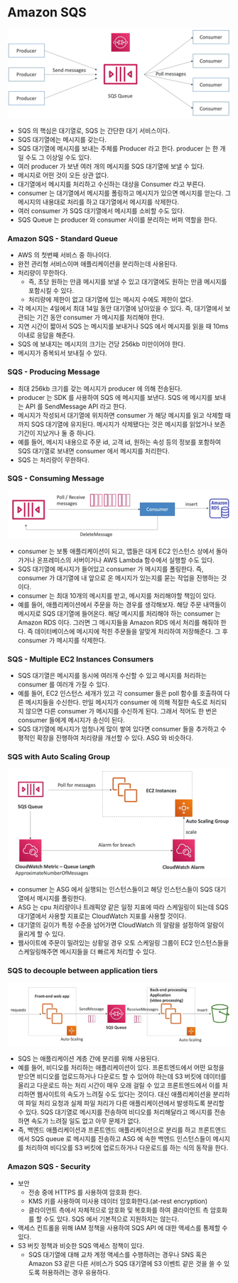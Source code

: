 # Amazon SQS

![](images/1.png)

- SQS 의 핵심은 대기열로, SQS 는 간단한 대기 서비스이다.
- SQS 대기열에는 메시지를 갖는다.
- SQS 대기열에 메시지를 보내는 주체를 Producer 라고 한다. producer 는 한 개일 수도 그 이상일 수도 있다.
- 여러 producer 가 보낸 여러 개의 메시지를 SQS 대기열에 보낼 수 있다.
- 메시지로 어떤 것이 오든 상관 없다.
- 대기열에서 메시지를 처리하고 수신하는 대상을 Consumer 라고 부른다.
- consumer 는 대기열에서 메시지를 폴링하고 메시지가 있으면 메시지를 얻는다. 그 메시지의 내용대로 처리를 하고 대기열에서 메시지를 삭제한다.
- 여러 consumer 가 SQS 대기열에서 메시지를 소비할 수도 있다.
- SQS Queue 는 producer 와 consumer 사이를 분리하는 버퍼 역할을 한다.

### Amazon SQS - Standard Queue

- AWS 의 첫번째 서비스 중 하나이다.
- 완전 관리형 서비스이며 애플리케이션을 분리하는데 사용된다.
- 처리량이 무한하다.
  - 즉, 초당 원하는 만큼 메시지를 보낼 수 있고 대기열에도 원하는 만큼 메시지를 포함시킬 수 있다.
  - 처리량에 제한이 없고 대기열에 있는 메시지 수에도 제한이 없다.
- 각 메시지는 4일에서 최대 14일 동안 대기열에 남아있을 수 있다. 즉, 대기열에서 보관되는 기간 동안 consumer 가 메시지를 처리해야 한다. 
- 지연 시간이 짧아서 SQS 는 메시지를 보내거나 SQS 에서 메시지를 읽을 때 10ms 이내로 응답을 해준다.
- SQS 에 보내지는 메시지의 크기는 건당 256kb 미만이어야 한다.
- 메시지가 중복되서 보내질 수 있다.

### SQS - Producing Message

- 최대 256kb 크기를 갖는 메시지가 producer 에 의해 전송된다.
- producer 는 SDK 를 사용하여 SQS 에 메시지를 보낸다. SQS 에 메시지를 보내는 API 를 SendMessage API 라고 한다.
- 메시지가 작성되서 대기열에 위치하면 consumer 가 해당 메시지를 읽고 삭제할 때 까지 SQS 대기열에 유지된다. 메시지가 삭제됐다는 것은 메시지를 읽었거나 보존 기간이 지났거나 둘 중 하나다.
- 예를 들어, 메시지 내용으로 주문 id, 고객 id, 원하는 속성 등의 정보를 포함하여 SQS 대기열로 보내면 consumer 에서 메시지를 처리한다.
- SQS 는 처리량이 무한하다.

### SQS - Consuming Message

![](images/2.png)

- consumer 는 보통 애플리케이션이 되고, 앱들은 대게 EC2 인스턴스 상에서 돌아가거나 온프레미스의 서버이거나 AWS Lambda 함수에서 실행할 수도 있다.
- SQS 대기열에 메시지가 들어있고 consumer 가 메시지를 폴링한다. 즉, consumer 가 대기열에 내 앞으로 온 메시지가 있는지를 묻는 작업을 진행하는 것이다.
- consumer 는 최대 10개의 메시지를 받고, 메시지를 처리해야할 책임이 있다.
- 예를 들어, 애플리케이션에서 주문을 하는 경우를 생각해보자. 해당 주문 내역들이 메시지로 SQS 대기열에 들어온다. 해당 메시지를 처리해야 하는 consumer 는 Amazon RDS 이다. 그러면 그 메시지들을 Amazon RDS 에서 처리를 해줘야 한다. 즉 데이터베이스에 메시지에 적힌 주문들을 알맞게 처리하여 저장해준다. 그 후 consumer 가 메시지를 삭제한다.

### SQS - Multiple EC2 Instances Consumers

- SQS 대기열은 메시지를 동시에 여러개 수신할 수 있고 메시지를 처리하는 consumer 를 여러개 가질 수 있다.
- 예를 들어, EC2 인스턴스 세개가 있고 각 consumer 들은 poll 함수를 호출하여 다른 메시지들을 수신한다. 만일 메시지가 consumer 에 의해 적절한 속도로 처리되지 않으면 다른 consumer 가 메시지를 수신하게 된다. 그래서 적어도 한 번은 consumer 들에게 메시지가 송신이 된다.
- SQS 대기열에 메시지가 엄청나게 많이 쌓여 있다면 consumer 들을 추가하고 수평적인 확장을 진행하여 처리량을 개선할 수 있다. ASG 와 비슷하다.

### SQS with Auto Scaling Group

![](images/3.png)

- consumer 는 ASG 에서 실행되는 인스턴스들이고 해당 인스턴스들이 SQS 대기열에서 메시지를 폴링한다.
- ASG 는 cpu 처리량이나 트래픽양 같은 일정 지표에 따라 스케일링이 되는데 SQS 대기열에서 사용할 지표로는 CloudWatch 지표를 사용할 것이다.
- 대기열의 길이가 특정 수준을 넘어가면 CloudWatch 의 알람을 설정하여 알람이 울리게 할 수 있다.
- 웹사이트에 주문이 밀려있는 상황일 경우 오토 스케일링 그룹이 EC2 인스턴스들을 스케일링해주면 메시지들을 더 빠르게 처리할 수 있다.

### SQS to decouple between application tiers

![](images/4.png)

- SQS 는 애플리케이션 계층 간에 분리를 위해 사용된다.
- 예를 들어, 비디오를 처리하는 애플리케이션이 있다. 프론트엔드에서 어떤 요청을 받으면 비디오를 업로드하거나 다운로드 할 수 있어야 하는데 S3 버킷에 데이터를 올리고 다운로드 하는 처리 시간이 매우 오래 걸릴 수 있고 프론트엔드에서 이를 처리하면 웹사이트의 속도가 느려질 수도 있다는 것이다. 대신 애플리케이션을 분리하여 파일 처리 요청과 실제 파일 처리가 다른 애플리케이션에서 발생하도록 분리할 수 있다. SQS 대기열로 메시지를 전송하여 비디오를 처리해달라고 메시지를 전송하면 속도가 느려질 일도 없고 아무 문제가 없다.
- 즉, 백엔드 애플리케이션과 프론트엔드 애플리케이션으로 분리를 하고 프론트엔드에서 SQS queue 로 메시지를 전송하고 ASG 에 속한 백엔드 인스턴스들이 메시지를 처리하여 비디오를 S3 버킷에 업로드하거나 다운로드를 하는 식의 동작을 한다.

### Amazon SQS - Security

- 보안 
  - 전송 중에 HTTPS 를 사용하여 암호화 한다.
  - KMS 키를 사용하여 미사용 데이터 암호화한다.(at-rest encryption)
  - 클라이언트 측에서 자체적으로 암호화 및 복호화를 하여 클라이언트 측 암호화를 할 수도 있다. SQS 에서 기본적으로 지원하지는 않는다.
- 액세스 컨트롤을 위해 IAM 정책을 사용하여 SQS API 에 대한 액세스를 통제할 수 있다.
- S3 버킷 정책과 비슷한 SQS 액세스 정책이 있다.
  - SQS 대기열에 대해 교차 계정 액세스를 수행하려는 경우나 SNS 혹은 Amazon S3 같은 다른 서비스가 SQS 대기열에 S3 이벤트 같은 것을 쓸 수 있도록 허용하려는 경우 유용하다.